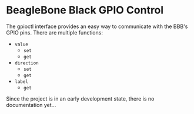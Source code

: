 # BeagleBone Black GPIO Control

The gpioctl interface provides an easy way to communicate with the BBB's GPIO pins. There are multiple functions:

* `value`
  * `set`
  * `get`
* `direction`
  * `set`
  * `get`
* `label`
  * `get`

Since the project is in an early development state, there is no documentation yet...
